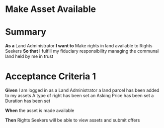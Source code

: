 # Make Asset Available

# Summary

**As a** Land Administrator
**I want to** Make rights in land available to Rights Seekers
**So that** I fulfill my fiduciary responsibility managing the communal land held by me in trust

# Acceptance Criteria 1

**Given** 
  I am logged in as a Land Administrator
  a land parcel has been added to my assets
  A type of right has been set
  an Asking Price has been set
  a Duration has been set

**When** the asset is made available

**Then** Rights Seekers will be able to view assets and submit offers
